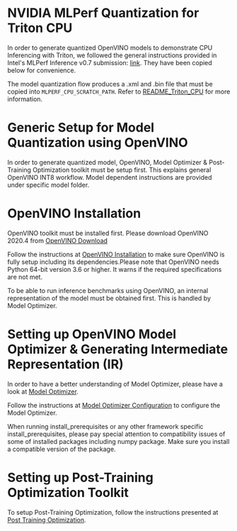 #  NVIDIA MLPerf Quantization for Triton CPU
In order to generate quantized OpenVINO models to demonstrate CPU Inferencing with 
Triton, we followed the general instructions provided in Intel's MLPerf Inference
v0.7 submission: [link](https://github.com/mlcommons/inference_results_v0.7/tree/master/closed/Intel/calibration/OpenVINO). They have been copied below for convenience.

The model quantization flow produces a .xml and .bin file that must be copied into `MLPERF_CPU_SCRATCH_PATH`.
Refer to [README_Triton_CPU](../../README_Triton_CPU.md) for more information.

#  Generic Setup for Model Quantization using OpenVINO
In order to generate quantized model, OpenVINO, Model Optimizer & Post-Training 
Optimization toolkit must be setup first. This explains general OpenVINO INT8
workflow. Model dependent instructions are provided under specific model folder.

#  OpenVINO Installation

OpenVINO toolkit must be installed first. Please download OpenVINO 2020.4 from
[OpenVINO Download](https://software.intel.com/content/www/us/en/develop/tools/openvino-toolkit/choose-download.html)

Follow the instructions at [OpenVINO Installation](https://docs.openvinotoolkit.org/2020.4/openvino_docs_install_guides_installing_openvino_linux.html) to make sure OpenVINO
is fully setup including its dependencies.Please note that OpenVINO needs Python
64-bit version 3.6 or higher. It warns if the required specifications are not met.

To be able to run inference benchmarks using OpenVINO, an internal representation 
of the model must be obtained first. This is handled by Model Optimizer.

# Setting up OpenVINO Model Optimizer & Generating Intermediate Representation (IR)

In order to have a better understanding of Model Optimizer, please have a look at
[Model Optimizer](https://docs.openvinotoolkit.org/2020.4/openvino_docs_MO_DG_Deep_Learning_Model_Optimizer_DevGuide.html).

Follow the instructions at [Model Optimizer Configuration](https://docs.openvinotoolkit.org/2020.4/openvino_docs_MO_DG_prepare_model_Config_Model_Optimizer.html)
to configure the Model Optimizer.

When running install_prerequisites or any other framework specific install_prerequisites,
please pay special attention to compatibility issues of some of installed packages
including numpy package. Make sure you install a compatible version of the package.

# Setting up Post-Training Optimization Toolkit
To setup Post-Training Optimization, follow the instructions presented at 
[Post Training Optimization](https://docs.openvinotoolkit.org/latest/pot_README.html).

